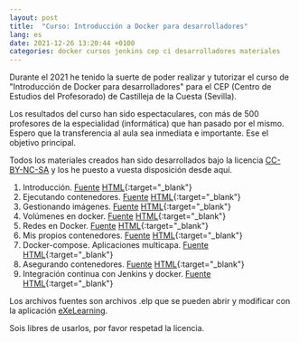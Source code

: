 ```yaml
---
layout: post
title:  "Curso: Introducción a Docker para desarrolladores"
lang: es
date: 2021-12-26 13:20:44 +0100
categories: docker cursos jenkins cep ci desarrolladores materiales
---
```


Durante el 2021 he tenido la suerte de poder realizar y tutorizar el curso de "Introducción de Docker para desarrolladores" para el CEP (Centro de Estudios del Profesorado) de Castilleja de la Cuesta (Sevilla).

Los resultados del curso han sido espectaculares, con más de 500 profesores de la especialidad (informática) que han pasado por el mismo. Espero que la transferencia al aula sea inmediata e importante. Ese el objetivo principal.

Todos los materiales creados han sido desarrollados bajo la licencia [CC-BY-NC-SA](https://creativecommons.org/licenses/by-nc-sa/4.0/) y los he puesto a vuesta disposición desde aquí.


1. Introducción. [Fuente]({{site.baseurl}}/myassets/docker/elps/1_Introduccion.elp) [HTML]({{site.baseurl}}/myassets/docker/htmls/t1/index.html){:target="_blank"}
2. Ejecutando contenedores. [Fuente]({{site.baseurl}}/myassets/docker/elps/2_Ejecutando%20y%20gestionando%20contenedores%20Docker.elp) [HTML]({{site.baseurl}}/myassets/docker/htmls/t2/index.html){:target="_blank"}
3. Gestionando imágenes. [Fuente]({{site.baseurl}}/myassets/docker/elps/3_Gestion_de_imagenes_Docker.elp) [HTML]({{site.baseurl}}/myassets/docker/htmls/t3/index.html){:target="_blank"}
4. Volúmenes en docker. [Fuente]({{site.baseurl}}/myassets/docker/elps/4_Volúmenes_en_Docker.elp) [HTML]({{site.baseurl}}/myassets/docker/htmls/t4/index.html){:target="_blank"}
5. Redes en Docker. [Fuente]({{site.baseurl}}/myassets/docker/elps/5_Redes_en_Docker_V02.elp) [HTML]({{site.baseurl}}/myassets/docker/htmls/t5/index.html){:target="_blank"}
6. Mis propios contenedores. [Fuente]({{site.baseurl}}/myassets/docker/elps/6.%20Construyendo%20mis%20propios%20contenedores.elp) [HTML]({{site.baseurl}}/myassets/docker/htmls/t6/index.html){:target="_blank"}
7. Docker-compose. Aplicaciones multicapa. [Fuente]({{site.baseurl}}/myassets/docker/elps/7_Docker-Compose.%20Aplicaciones%20multicapa.elp) [HTML]({{site.baseurl}}/myassets/docker/htmls/t7/index.html){:target="_blank"}
8. Asegurando contenedores. [Fuente]({{site.baseurl}}/myassets/docker/elps/8_Asegurando%20contenedores.elp) [HTML]({{site.baseurl}}/myassets/docker/htmls/t8/index.html){:target="_blank"}
9. Integración continua con Jenkins y docker. [Fuente]({{site.baseurl}}/myassets/docker/elps/9_Integración%20continua%20con%20Jenkins%20y%20Docker.elp) [HTML]({{site.baseurl}}/myassets/docker/htmls/t9/index.html){:target="_blank"}

Los archivos fuentes son archivos .elp que se pueden abrir y modificar con la aplicación [eXeLearning](https://exelearning.net/).

Sois libres de usarlos, por favor respetad la licencia.